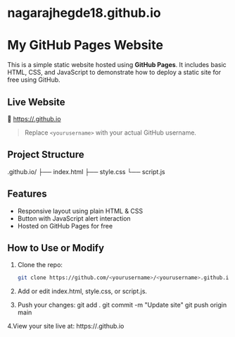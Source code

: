 # nagarajhegde18.github.io

#  My GitHub Pages Website

This is a simple static website hosted using **GitHub Pages**. It includes basic HTML, CSS, and JavaScript to demonstrate how to deploy a static site for free using GitHub.

##  Live Website

🔗 [https://<yourusername>.github.io](https://<yourusername>.github.io)

> Replace `<yourusername>` with your actual GitHub username.


##  Project Structure
<yourusername>.github.io/
├── index.html 
├── style.css 
└── script.js 


##  Features

- Responsive layout using plain HTML & CSS
- Button with JavaScript alert interaction
- Hosted on GitHub Pages for free


##  How to Use or Modify

1. Clone the repo:
   ```bash
   git clone https://github.com/<yourusername>/<yourusername>.github.io

2. Add or edit index.html, style.css, or script.js.

3. Push your changes:
   git add .
   git commit -m "Update site"
   git push origin main

4.View your site live at:
   https://<yourusername>.github.io




